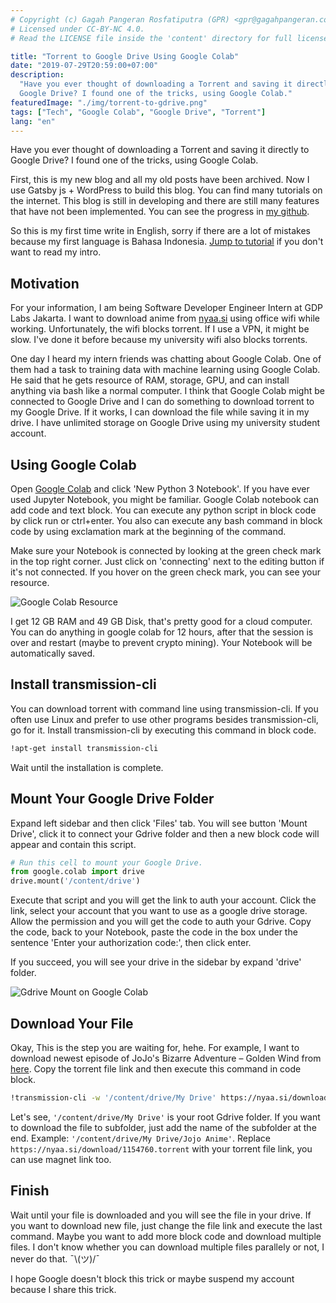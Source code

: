 ```yaml
---
# Copyright (c) Gagah Pangeran Rosfatiputra (GPR) <gpr@gagahpangeran.com>.
# Licensed under CC-BY-NC 4.0.
# Read the LICENSE file inside the 'content' directory for full license text.

title: "Torrent to Google Drive Using Google Colab"
date: "2019-07-29T20:59:00+07:00"
description:
  "Have you ever thought of downloading a Torrent and saving it directly to
  Google Drive? I found one of the tricks, using Google Colab."
featuredImage: "./img/torrent-to-gdrive.png"
tags: ["Tech", "Google Colab", "Google Drive", "Torrent"]
lang: "en"
---
```


Have you ever thought of downloading a Torrent and saving it directly to Google
Drive? I found one of the tricks, using Google Colab.

<!-- excerpt -->

First, this is my new blog and all my old posts have been archived. Now I use
Gatsby js + WordPress to build this blog. You can find many tutorials on the
internet. This blog is still in developing and there are still many features
that have not been implemented. You can see the progress in
[my github](https://github.com/gagahpangeran/blog.gagahpangeran.com).

So this is my first time write in English, sorry if there are a lot of mistakes
because my first language is Bahasa Indonesia.
[Jump to tutorial](#using-google-colab) if you don't want to read my intro.

## Motivation

For your information, I am being Software Developer Engineer Intern at GDP Labs
Jakarta. I want to download anime from [nyaa.si](https://nyaa.si/) using office
wifi while working. Unfortunately, the wifi blocks torrent. If I use a VPN, it
might be slow. I've done it before because my university wifi also blocks
torrents.

One day I heard my intern friends was chatting about Google Colab. One of them
had a task to training data with machine learning using Google Colab. He said
that he gets resource of RAM, storage, GPU, and can install anything via bash
like a normal computer. I think that Google Colab might be connected to Google
Drive and I can do something to download torrent to my Google Drive. If it
works, I can download the file while saving it in my drive. I have unlimited
storage on Google Drive using my university student account.

## Using Google Colab

Open [Google Colab](https://colab.research.google.com/) and click 'New Python 3
Notebook'. If you have ever used Jupyter Notebook, you might be familiar. Google
Colab notebook can add code and text block. You can execute any python script in
block code by click run or ctrl+enter. You also can execute any bash command in
block code by using exclamation mark at the beginning of the command.

Make sure your Notebook is connected by looking at the green check mark in the
top right corner. Just click on 'connecting' next to the editing button if it's
not connected. If you hover on the green check mark, you can see your resource.

![Google Colab Resource](./img/google-colab-resource.png "RAM and Disk")

I get 12 GB RAM and 49 GB Disk, that's pretty good for a cloud computer. You can
do anything in google colab for 12 hours, after that the session is over and
restart (maybe to prevent crypto mining). Your Notebook will be automatically
saved.

## Install transmission-cli

You can download torrent with command line using transmission-cli. If you often
use Linux and prefer to use other programs besides transmission-cli, go for it.
Install transmission-cli by executing this command in block code.

```bash
!apt-get install transmission-cli
```

Wait until the installation is complete.

## Mount Your Google Drive Folder

Expand left sidebar and then click 'Files' tab. You will see button 'Mount
Drive', click it to connect your Gdrive folder and then a new block code will
appear and contain this script.

```python
# Run this cell to mount your Google Drive.
from google.colab import drive
drive.mount('/content/drive')
```

Execute that script and you will get the link to auth your account. Click the
link, select your account that you want to use as a google drive storage. Allow
the permission and you will get the code to auth your Gdrive. Copy the code,
back to your Notebook, paste the code in the box under the sentence 'Enter your
authorization code:', then click enter.

If you succeed, you will see your drive in the sidebar by expand 'drive' folder.

![Gdrive Mount on Google Colab](./img/gdrive-google-colab.png)

## Download Your File

Okay, This is the step you are waiting for, hehe. For example, I want to
download newest episode of JoJo's Bizarre Adventure – Golden Wind from
[here](https://nyaa.si/view/1154760). Copy the torrent file link and then
execute this command in code block.

```bash
!transmission-cli -w '/content/drive/My Drive' https://nyaa.si/download/1154760.torrent
```

Let's see, `'/content/drive/My Drive'` is your root Gdrive folder. If you want
to download the file to subfolder, just add the name of the subfolder at the
end. Example: `'/content/drive/My Drive/Jojo Anime'`. Replace
`https://nyaa.si/download/1154760.torrent` with your torrent file link, you can
use magnet link too.

## Finish

Wait until your file is downloaded and you will see the file in your drive. If
you want to download new file, just change the file link and execute the last
command. Maybe you want to add more block code and download multiple files. I
don't know whether you can download multiple files parallely or not, I never do
that. ¯\\(ツ)/¯

I hope Google doesn't block this trick or maybe suspend my account because I
share this trick.
